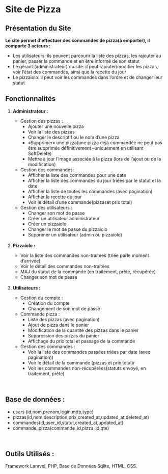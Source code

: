 
# Site de Pizza


## Présentation du Site
<p> <strong>Le site permet d'effectuer des commandes de pizza(à emporter), il comporte 3 acteurs : </strong></p>
<ul>
<li>Les utilisateurs: ils peuvent parcourir la liste des pizzas, les rajouter au panier, passer la commande et en être informé de son statut</li>
<li>Le gérant (administrateur) du site: il peut rajouter/modifier les pizzas, voir l’état des commandes, ainsi que la recette du jour</li>
<li>Le pizzaiolo: il peut voir les commandes dans l’ordre et de changer leur statut</li>
 </ul>
 
## Fonctionnalités
<ol>
    <li>
       <strong>Administrateur : </strong></li>
    
<ul>
 <li> Gestion des pizzas :
    <ul> 
      <li>Ajouter une nouvelle pizza</li>
      <li>Voir la liste des pizzas</li>
      <li>Changer le descriptif ou le nom d’une pizza</li>
      <li>«Supprimer» une pizza(une pizza déjà commandée ne peut pas être supprimée définitivement –uniquement en utilisant SoftDelete)</li>  
      <li>Mettre à jour l’image associée à la pizza (lors de l’ajout ou de la modification)</li>
   </ul>    
 </li>
   
 <li> Gestion des commandes:
    <ul> 
      <li>Afficher la liste des commandes pour une date</li>
      <li>Afficher la liste des commandes du jour triées par le statut et la date</li>
      <li>Afficher la liste de toutes les commandes (avec pagination)</li>
      <li>Afficher la recette du jour</li> 
      <li>Voir le détail d’une commande(pizzaset prix total)</li>   

   </ul> 
   
   
 </li>

 <li> Gestion des utilisateurs :
    <ul> 
      <li>Changer son mot de passe</li>
      <li>Créer un utilisateur administrateur</li>
      <li>Créer un pizzaiolo</li>
      <li>Changer le mot de passe du pizzaiolo</li> 
      <li>Supprimer un utilisateur (admin ou pizzaiolo)</li>   

   </ul>  
 </li>      
 </ul>
 
 </br>
 <li><strong> Pizzaiolo : </strong></li>
 <ul>
    <li>Voir la liste des commandes non-traitées (triée parle moment d’arrivée) </li>
    <li>Voir le détail des commandes non-traitées</li>
    <li> MAJ du statut de la commande (en traitement, prête, récupérée)</li>
    <li>Changer son mot de passe</li>
    </ul>
    </br>
 <li><strong> Utilisateurs : </strong></li>
 <ul>
 
 <li> Gestion du compte :
    <ul> 
      <li>Création du compte</li>
      <li>Changement de son mot de passe</li>
      
   </ul>    
 </li>
 
 <li> Commande pizza :
    <ul> 
      <li>Liste des pizzas (avec pagination)</li>
      <li>Ajout de pizza dans le panier</li>
      <li>Modification de la quantité des pizzas dans le panier</li>
      <li>Suppression des pizzas du panier</li>
      <li>Affichage du prix total et passage de la commande</li>    
   </ul>   
    
 </li>
 
  <li> Gestion des commandes :
    <ul> 
      <li>Voir la liste des commandes passées triées par date (avec pagination))</li>
      <li>Voir le détail de la commande (pizzas et prix total)r</li>
      <li>Voir les commandes non-récupérées(statuts envoyé,  en traitement, prête)</li> 
   </ul>   
    
 </li>

</ul>
 
 
 </ol>
 </br>
 
## Base de données :
<ul>
    <li>users (id,nom,prenom,login,mdp,type)</li> 
    <li>pizzas(id,nom,description,prix,created_at,updated_at,deleted_at)</li>
    <li>commandes(id,user_id,statut,created_at,updated_at)</li>
    <li>commande_pizza(commande_id,pizza_id,qte)</li>
 </ul>

<br/>



## Outils Utilisés :

Framework Laravel, PHP, Base de Données Sqlite, HTML, CSS. 


